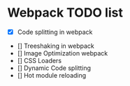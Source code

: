 # Webpack TODO list

- [x] Code splitting in webpack
- [] Treeshaking in webpack
- [] Image Optimization webpack
- [] CSS Loaders
- [] Dynamic Code splitting
- [] Hot module reloading

